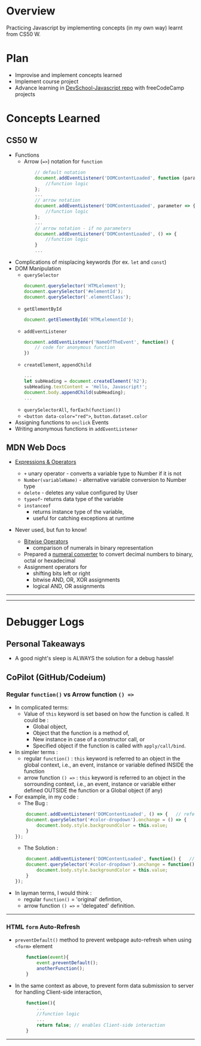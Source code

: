 # Overview
Practicing Javascript by implementing concepts (in my own way) learnt from CS50 W.

# Plan
- Improvise and implement concepts learned
- Implement course project
- Advance learning in [DevSchool-Javascript repo](https://github.com/prak112/DevSchool-Javascript) with freeCodeCamp projects

# Concepts Learned
## CS50 W
- Functions
    - Arrow  (`=>`) notation for `function`
        ```javascript
            // default notation
            document.addEventListener('DOMContentLoaded', function (parameter) {
                //function logic
            };
            ...
            // arrow notation
            document.addEventListener('DOMContentLoaded', parameter => {
                //function logic
            };
            ...
            // arrow notation - if no parameters
            document.addEventListener('DOMContentLoaded', () => {
                //function logic
            }
            ...
        ```
- Complications of misplacing keywords (for ex. `let` and `const`)
- DOM Manipulation
    - `querySelector`
        ```javascript
        document.querySelector('HTMLelement');
        document.querySelector('#elementId');
        document.querySelector('.elementClass');
        ```
    - `getElementById`
        ```javascript
        document.getElementById('HTMLelementId');
        ```        
    - `addEventListener`
        ```javascript
        document.addEventListener('NameOfTheEvent', function() {
            // code for anonymous function
        })
        ```
    - `createElement`, `appendChild`
        ```javascript
        ...
        let subHeading = document.createElement('h2');
        subHeading.textContent = 'Hello, Javascript!';
        document.body.appendChild(subHeading);
        ...        
        ```
    - `querySelectorAll`, `forEach(function())`
    - `<button data-color="red">`, `button.dataset.color` 
- Assigning functions to `onclick` Events
- Writing anonymous functions in `addEventListener`

## MDN Web Docs
- [Expressions & Operators](https://developer.mozilla.org/en-US/docs/Web/JavaScript/Guide/Expressions_and_operators)
    - `+` unary operator - converts a variable type to Number if it is not
    - `Number(variableName)` - alternative variable conversion to Number type
    - `delete` - deletes any value configured by User
    - `typeof`- returns data type of the variable
    - `instanceof`
        - returns instance type of the variable,
        - useful for catching exceptions at runtime

- Never used, but fun to know!
    - [Bitwise Operators](https://developer.mozilla.org/en-US/docs/Web/JavaScript/Guide/Expressions_and_operators#bitwise_operators) 
        - comparison of numerals in binary representation
    - Prepared a [numeral converter](/javascript/base-converter) to convert decimal numbers to binary, octal or hexadecimal
    - Assignment operators for 
        - shifting bits left or right
        - bitwise AND, OR, XOR assignments
        - logical AND, OR assignments

<hr>
<hr>

# Debugger Logs
## Personal Takeaways
- A good night's sleep is ALWAYS the solution for a debug hassle!

## CoPilot (GitHub/Codeium)
### Regular `function()` vs Arrow function `() =>`
-  In complicated terms:
    - Value of `this` keyword is set based on how the function is called. It could be :
        - Global object, 
        - Object that the function is a method of, 
        - New instance in case of a constructor call, or
        - Specified object if the function is called with `apply/call/bind`.
- In simpler terms :
    - regular `function()` : `this` keyword is referred to an object in the global context, i.e., an event, instance or variable defined INSIDE the function
    - arrow function `() =>` : `this` keyword is referred to an object in the sorrounding context, i.e., an event, instance or variable either defined OUTSIDE the function or a Global object (if any)
- For example, in my code :
    - The Bug :
    ```javascript
        document.addEventListener('DOMContentLoaded', () => {   // refers to a global event -which cannot be reached
        document.querySelector('#color-dropdown').onchange = () => {    // refers to global event/HTML element -which cannot be reached
            document.body.style.backgroundColor = this.value;
        }
    });
    ```
    - The Solution :
    ```javascript
        document.addEventListener('DOMContentLoaded', function() {   // refers to a global event -which is reachable
        document.querySelector('#color-dropdown').onchange = function() {    // refers to global event/HTML element -which is reachable
            document.body.style.backgroundColor = this.value;
        }
    });
    ```
- In layman terms, I would think :
    - regular `function()` = 'original' defintion,
    - arrow function `() =>` = 'delegated' definition.

<hr>

### HTML `form` Auto-Refresh
- `preventDefault()` method to prevent webpage auto-refresh when using `<form>` element
    ```javascript
        function(event){
            event.preventDefault();
            anotherFunction();
        }
    ```
- In the same context as above, to prevent form data submission to server for handling Client-side interaction,
    ```javascript
        function(){
            ...
            //function logic
            ...
            return false; // enables Client-side interaction
        }
    ```
<hr>

